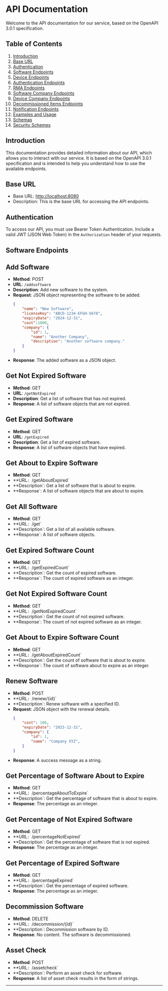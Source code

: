 # API Documentation

Welcome to the API documentation for our service, based on the OpenAPI 3.0.1 specification.

## Table of Contents
1. [Introduction](#introduction)
2. [Base URL](#base-url)
3. [Authentication](#authentication)
4. [Software Endpoints](#software-endpoints)
5. [Device Endpoints](#device-endpoints)
6. [Authentication Endpoints](#authentication-endpoints)
7. [RMA Endpoints](#rma-endpoints)
8. [Software Company Endpoints](#software-company-endpoints)
9. [Device Company Endpoints](#device-company-endpoints)
10. [Decommissioned Items Endpoints](#decommissioned-items-endpoints)
11. [Notification Endpoints](#notification-endpoints)
12. [Examples and Usage](#examples-and-usage)
13. [Schemas](#schemas)
14. [Security Schemes](#security-schemes)

## Introduction <a name="introduction"></a>

This documentation provides detailed information about our API, which allows you to interact with our service. It is based on the OpenAPI 3.0.1 specification and is intended to help you understand how to use the available endpoints.

## Base URL <a name="base-url"></a>

- Base URL: [http://localhost:8080](http://localhost:8080)
- Description: This is the base URL for accessing the API endpoints.

## Authentication <a name="authentication"></a>

To access our API, you must use Bearer Token Authentication. Include a valid JWT (JSON Web Token) in the `Authorization` header of your requests.

## Software Endpoints <a name="software-endpoints"></a>

## Add Software
- **Method**: POST
- **URL**: `/addsoftware`
- **Description**: Add new software to the system.
- **Request**: JSON object representing the software to be added.
    ```json
    {
        "name": "New Software",
        "licenseKey": "ABCD-1234-EFGH-5678",
        "expiryDate": "2024-12-31",
        "cost":1000,
        "company": {
            "id": 1,
            "name": "Another Company",
            "description": "Another software company."
        }
    }
    ```
- **Response**: The added software as a JSON object.

## Get Not Expired Software
- **Method**: GET
- **URL**: `/getNotExpired`
- **Description**: Get a list of software that has not expired.
- **Response**: A list of software objects that are not expired.

## Get Expired Software
- **Method**: GET
- **URL**: `/getExpired`
- **Description**: Get a list of expired software.
- **Response**: A list of software objects that have expired.

## Get About to Expire Software
- **Method**: GET
- **URL`: `/getAboutExpired`
- **Description`: Get a list of software that is about to expire.
- **Response`: A list of software objects that are about to expire.

## Get All Software
- **Method**: GET
- **URL`: `/get`
- **Description`: Get a list of all available software.
- **Response`: A list of software objects.

## Get Expired Software Count
- **Method**: GET
- **URL`: `/getExpiredCount`
- **Description`: Get the count of expired software.
- **Response`: The count of expired software as an integer.

## Get Not Expired Software Count
- **Method**: GET
- **URL`: `/getNotExpiredCount`
- **Description`: Get the count of not expired software.
- **Response`: The count of not expired software as an integer.

## Get About to Expire Software Count
- **Method**: GET
- **URL`: `/getAboutExpiredCount`
- **Description`: Get the count of software that is about to expire.
- **Response`: The count of software about to expire as an integer.

## Renew Software
- **Method**: POST
- **URL`: `/renew/{id}`
- **Description`: Renew software with a specified ID.
- **Request**: JSON object with the renewal details.
    ```json
    {
        "cost": 100,
        "expiryDate": "2023-12-31",
        "company": {
            "id": 1,
            "name": "Company XYZ",
        }
    }
    ```
- **Response**: A success message as a string.

## Get Percentage of Software About to Expire
- **Method**: GET
- **URL`: `/percentageAboutToExpire`
- **Description`: Get the percentage of software that is about to expire.
- **Response**: The percentage as an integer.

## Get Percentage of Not Expired Software
- **Method**: GET
- **URL`: `/percentageNotExpired`
- **Description`: Get the percentage of software that is not expired.
- **Response**: The percentage as an integer.

## Get Percentage of Expired Software
- **Method**: GET
- **URL`: `/percentageExpired`
- **Description`: Get the percentage of expired software.
- **Response**: The percentage as an integer.

## Decommission Software
- **Method**: DELETE
- **URL`: `/decommission/{id}`
- **Description`: Decommission software by ID.
- **Response**: No content. The software is decommissioned.

## Asset Check
- **Method**: POST
- **URL`: `/assetcheck`
- **Description`: Perform an asset check for software.
- **Response**: A list of asset check results in the form of strings.


---

